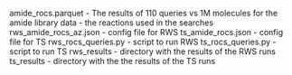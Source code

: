 amide_rocs.parquet - The results of 110 queries vs 1M molecules for the amide library
data - the reactions used in the searches
rws_amide_rocs_az.json - config file for RWS
ts_amide_rocs.json - config file for TS
rws_rocs_queries.py - script to run RWS
ts_rocs_queries.py - script to run TS
rws_results - directory with the results of the RWS runs
ts_results - directory with the the results of the TS runs




